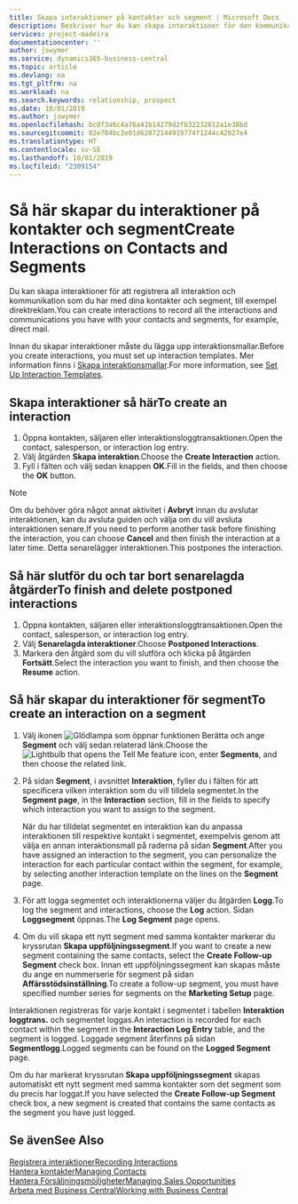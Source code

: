 ```yaml
---
title: Skapa interaktioner på kontakter och segment | Microsoft Docs
description: Beskriver hur du kan skapa interaktioner för den kommunikation som du har med dina kontakter och segment i Business Central, till exempel direktmail.
services: project-madeira
documentationcenter: ''
author: jswymer
ms.service: dynamics365-business-central
ms.topic: article
ms.devlang: na
ms.tgt_pltfrm: na
ms.workload: na
ms.search.keywords: relationship, prospect
ms.date: 10/01/2019
ms.author: jswymer
ms.openlocfilehash: bc8f3a6c4a76a41b14279d2fb32232612a1e38bd
ms.sourcegitcommit: 02e704bc3e01d62072144919774f1244c42827e4
ms.translationtype: HT
ms.contentlocale: sv-SE
ms.lasthandoff: 10/01/2019
ms.locfileid: "2309154"
---
```

# <a name="create-interactions-on-contacts-and-segments"></a><span data-ttu-id="3f263-103">Så här skapar du interaktioner på kontakter och segment</span><span class="sxs-lookup"><span data-stu-id="3f263-103">Create Interactions on Contacts and Segments</span></span>
<span data-ttu-id="3f263-104">Du kan skapa interaktioner för att registrera all interaktion och kommunikation som du har med dina kontakter och segment, till exempel direktreklam.</span><span class="sxs-lookup"><span data-stu-id="3f263-104">You can create interactions to record all the interactions and communications you have with your contacts and segments, for example, direct mail.</span></span>

<span data-ttu-id="3f263-105">Innan du skapar interaktioner måste du lägga upp interaktionsmallar.</span><span class="sxs-lookup"><span data-stu-id="3f263-105">Before you create interactions, you must set up interaction templates.</span></span> <span data-ttu-id="3f263-106">Mer information finns i  [Skapa interaktionsmallar](marketing-interactions.md).</span><span class="sxs-lookup"><span data-stu-id="3f263-106">For more information, see  [Set Up Interaction Templates](marketing-interactions.md).</span></span>

## <a name="to-create-an-interaction"></a><span data-ttu-id="3f263-107">Skapa interaktioner så här</span><span class="sxs-lookup"><span data-stu-id="3f263-107">To create an interaction</span></span>
1. <span data-ttu-id="3f263-108">Öppna kontakten, säljaren eller interaktionsloggtransaktionen.</span><span class="sxs-lookup"><span data-stu-id="3f263-108">Open the contact, salesperson, or interaction log entry.</span></span>
2. <span data-ttu-id="3f263-109">Välj åtgärden **Skapa interaktion**.</span><span class="sxs-lookup"><span data-stu-id="3f263-109">Choose the **Create Interaction** action.</span></span>
3. <span data-ttu-id="3f263-110">Fyll i fälten och välj sedan knappen **OK**.</span><span class="sxs-lookup"><span data-stu-id="3f263-110">Fill in the fields, and then choose the **OK** button.</span></span>

> [!NOTE]  
>   <span data-ttu-id="3f263-111">Om du behöver göra något annat aktivitet i **Avbryt** innan du avslutar interaktionen, kan du avsluta guiden och välja om du vill avsluta interaktionen senare.</span><span class="sxs-lookup"><span data-stu-id="3f263-111">If you need to perform another task before finishing the interaction, you can choose **Cancel** and then finish the interaction at a later time.</span></span> <span data-ttu-id="3f263-112">Detta senarelägger interaktionen.</span><span class="sxs-lookup"><span data-stu-id="3f263-112">This postpones the interaction.</span></span>

## <a name="to-finish-and-delete-postponed-interactions"></a><span data-ttu-id="3f263-113">Så här slutför du och tar bort senarelagda åtgärder</span><span class="sxs-lookup"><span data-stu-id="3f263-113">To finish and delete postponed interactions</span></span>
1. <span data-ttu-id="3f263-114">Öppna kontakten, säljaren eller interaktionsloggtransaktionen.</span><span class="sxs-lookup"><span data-stu-id="3f263-114">Open the contact, salesperson, or interaction log entry.</span></span>
2. <span data-ttu-id="3f263-115">Välj **Senarelagda interaktioner**.</span><span class="sxs-lookup"><span data-stu-id="3f263-115">Choose **Postponed Interactions**.</span></span>
3. <span data-ttu-id="3f263-116">Markera den åtgärd som du vill slutföra och klicka på åtgärden **Fortsätt**.</span><span class="sxs-lookup"><span data-stu-id="3f263-116">Select the interaction you want to finish, and then choose the **Resume** action.</span></span>

## <a name="to-create-an-interaction-on-a-segment"></a><span data-ttu-id="3f263-117">Så här skapar du interaktioner för segment</span><span class="sxs-lookup"><span data-stu-id="3f263-117">To create an interaction on a segment</span></span>
1. <span data-ttu-id="3f263-118">Välj ikonen ![Glödlampa som öppnar funktionen Berätta](media/ui-search/search_small.png "Berätta vad du vill göra") och ange **Segment** och välj sedan relaterad länk.</span><span class="sxs-lookup"><span data-stu-id="3f263-118">Choose the ![Lightbulb that opens the Tell Me feature](media/ui-search/search_small.png "Tell me what you want to do") icon, enter **Segments**, and then choose the related link.</span></span>
2. <span data-ttu-id="3f263-119">På sidan **Segment**, i avsnittet **Interaktion**, fyller du i fälten för att specificera vilken interaktion som du vill tilldela segmentet.</span><span class="sxs-lookup"><span data-stu-id="3f263-119">In the **Segment page**, in the **Interaction** section, fill in the fields to specify which interaction you want to assign to the segment.</span></span>

    <span data-ttu-id="3f263-120">När du har tilldelat segmentet en interaktion kan du anpassa interaktionen till respektive kontakt i segmentet, exempelvis genom att välja en annan interaktionsmall på raderna på sidan **Segment**.</span><span class="sxs-lookup"><span data-stu-id="3f263-120">After you have assigned an interaction to the segment, you can personalize the interaction for each particular contact within the segment, for example, by selecting another interaction template on the lines on the **Segment** page.</span></span>  
3. <span data-ttu-id="3f263-121">För att logga segmentet och interaktionerna väljer du åtgärden **Logg**.</span><span class="sxs-lookup"><span data-stu-id="3f263-121">To log the segment and interactions, choose the **Log** action.</span></span> <span data-ttu-id="3f263-122">Sidan **Loggsegment** öppnas.</span><span class="sxs-lookup"><span data-stu-id="3f263-122">The **Log Segment** page opens.</span></span>
4. <span data-ttu-id="3f263-123">Om du vill skapa ett nytt segment med samma kontakter markerar du kryssrutan **Skapa uppföljningssegment**.</span><span class="sxs-lookup"><span data-stu-id="3f263-123">If you want to create a new segment containing the same contacts, select the **Create Follow-up Segment** check box.</span></span> <span data-ttu-id="3f263-124">Innan ett uppföljningssegment kan skapas måste du ange en nummerserie för segment på sidan **Affärsstödsinställning**.</span><span class="sxs-lookup"><span data-stu-id="3f263-124">To create a follow-up segment, you must have specified number series for segments on the **Marketing Setup** page.</span></span>

<span data-ttu-id="3f263-125">Interaktionen registreras för varje kontakt i segmentet i tabellen **Interaktion loggtrans.** och segmentet loggas.</span><span class="sxs-lookup"><span data-stu-id="3f263-125">An interaction is recorded for each contact within the segment in the **Interaction Log Entry** table, and the segment is logged.</span></span> <span data-ttu-id="3f263-126">Loggade segment återfinns på sidan **Segmentlogg**.</span><span class="sxs-lookup"><span data-stu-id="3f263-126">Logged segments can be found on the **Logged Segment** page.</span></span>

<span data-ttu-id="3f263-127">Om du har markerat kryssrutan **Skapa uppföljningssegment** skapas automatiskt ett nytt segment med samma kontakter som det segment som du precis har loggat.</span><span class="sxs-lookup"><span data-stu-id="3f263-127">If you have selected the **Create Follow-up Segment** check box, a new segment is created that contains the same contacts as the segment you have just logged.</span></span>

## <a name="see-also"></a><span data-ttu-id="3f263-128">Se även</span><span class="sxs-lookup"><span data-stu-id="3f263-128">See Also</span></span>
[<span data-ttu-id="3f263-129">Registrera interaktioner</span><span class="sxs-lookup"><span data-stu-id="3f263-129">Recording Interactions</span></span>](marketing-interactions.md)  
[<span data-ttu-id="3f263-130">Hantera kontakter</span><span class="sxs-lookup"><span data-stu-id="3f263-130">Managing Contacts</span></span>](marketing-contacts.md)  
[<span data-ttu-id="3f263-131">Hantera Försäljningsmöjligheter</span><span class="sxs-lookup"><span data-stu-id="3f263-131">Managing Sales Opportunities</span></span>](marketing-manage-sales-opportunities.md)  
[<span data-ttu-id="3f263-132">Arbeta med Business Central</span><span class="sxs-lookup"><span data-stu-id="3f263-132">Working with Business Central</span></span>](ui-work-product.md)
